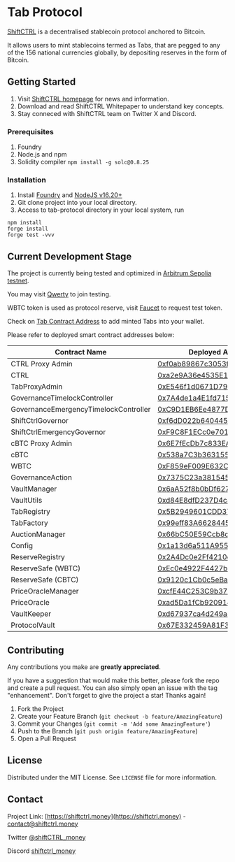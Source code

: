 # Tab Protocol
[ShiftCTRL](https://shiftctrl.money) is a decentralised stablecoin protocol anchored to Bitcoin. 

It allows users to mint stablecoins termed as Tabs, that are pegged to any of the 156 national currencies globally, by depositing reserves in the form of Bitcoin.

## Getting Started
1. Visit [ShiftCTRL homepage](https://shiftctrl.money) for news and information.
2. Download and read ShiftCTRL Whitepaper to understand key concepts.
3. Stay conneced with ShiftCTRL team on Twitter X and Discord.

### Prerequisites
1. Foundry
2. Node.js and npm
3. Solidity compiler ``` npm install -g solc@0.8.25 ```

### Installation
1. Install [Foundry](https://book.getfoundry.sh/getting-started/installation) and [NodeJS v16.20+](https://nodejs.org/)
2. Git clone project into your local directory.
3. Access to tab-protocol directory in your local system, run
```
npm install
forge install
forge test -vvv
```

## Current Development Stage
The project is currently being tested and optimized in [Arbitrum Sepolia testnet](https://sepolia.arbiscan.io).

You may visit [Qwerty](https://qwerty.shiftctrl.money) to join testing.

WBTC token is used as protocol reserve, visit [Faucet](https://qwerty.shiftctrl.money/faucet) to request test token.

Check on [Tab Contract Address](https://github.com/shiftctrl-money/tab-protocol/blob/92d3eb29e8b9c2d8a0d275c63efb56f4ff0c3de8/contracts/token/Tabs.md) to add minted Tabs into your wallet.

Please refer to deployed smart contract addresses below:

| Contract Name                             | Deployed Address (Arbitrum Sepolia)                                                                                        |
|-------------------------------------------|----------------------------------------------------------------------------------------------------------------------------|
|CTRL Proxy Admin							|[0xf0ab89867c3053f91ebeD2b0dBe44B47BE2A0C13](https://sepolia.arbiscan.io/address/0xf0ab89867c3053f91ebed2b0dbe44b47be2a0c13)|
|CTRL										|[0xa2e9A36e4535E1c832A6c54aEA4b9954889342d3](https://sepolia.arbiscan.io/address/0xa2e9A36e4535E1c832A6c54aEA4b9954889342d3)|
|TabProxyAdmin								|[0xE546f1d0671D79319C71edC1B42089f913bc9971](https://sepolia.arbiscan.io/address/0xE546f1d0671D79319C71edC1B42089f913bc9971)|
|GovernanceTimelockController				|[0x7A4de1a4E1fd7159A810CDe7bE23C32458f7Bb46](https://sepolia.arbiscan.io/address/0x7A4de1a4E1fd7159A810CDe7bE23C32458f7Bb46)|
|GovernanceEmergencyTimelockController		|[0xC9D1EB6Ee4877D5De9b70B29dDd37A3Cf9A2175F](https://sepolia.arbiscan.io/address/0xC9D1EB6Ee4877D5De9b70B29dDd37A3Cf9A2175F)|
|ShiftCtrlGovernor							|[0xf6dD022b6404454fe75Bc0276A8E98DEF9D0Fb03](https://sepolia.arbiscan.io/address/0xf6dD022b6404454fe75Bc0276A8E98DEF9D0Fb03)|
|ShiftCtrlEmergencyGovernor					|[0xF9C8F1ECc0e701204616033f1d52Ff30B83009bB](https://sepolia.arbiscan.io/address/0xF9C8F1ECc0e701204616033f1d52Ff30B83009bB)|
|cBTC Proxy Admin							|[0x6E7fEcDb7c833EA10DC47B34dD15b1e1EdFA8449](https://sepolia.arbiscan.io/address/0x6E7fEcDb7c833EA10DC47B34dD15b1e1EdFA8449)|
|cBTC										|[0x538a7C3b36315554DDa6B1f8321c2e50fd95a271](https://sepolia.arbiscan.io/address/0x538a7C3b36315554DDa6B1f8321c2e50fd95a271)|
|WBTC										|[0xF859eF009E632C7df37a73D5827A84FF0B43aDe6](https://sepolia.arbiscan.io/address/0xF859eF009E632C7df37a73D5827A84FF0B43aDe6)|
|GovernanceAction							|[0x7375C23a3815455D673c7366C2102e3685537B20](https://sepolia.arbiscan.io/address/0x7375C23a3815455D673c7366C2102e3685537B20)|
|VaultManager								|[0x6aA52f8b0bDf627f59E635dA95c735232881c93b](https://sepolia.arbiscan.io/address/0x6aA52f8b0bDf627f59E635dA95c735232881c93b)|
|VaultUtils                                 |[0xd84E8dfD237D4c8ab47B2291441b1d4826EBDf01](https://sepolia.arbiscan.io/address/0xd84E8dfD237D4c8ab47B2291441b1d4826EBDf01)|
|TabRegistry								|[0x5B2949601CDD3721FF11bF55419F427c9C118e2c](https://sepolia.arbiscan.io/address/0x5B2949601CDD3721FF11bF55419F427c9C118e2c)|
|TabFactory									|[0x99eff83A66284459946Ff36E4c8eAa92f07d6782](https://sepolia.arbiscan.io/address/0x99eff83A66284459946Ff36E4c8eAa92f07d6782)|
|AuctionManager								|[0x66bC50E59Ccb8d1775C73A69a252Ce43b7d047A8](https://sepolia.arbiscan.io/address/0x66bC50E59Ccb8d1775C73A69a252Ce43b7d047A8)|
|Config										|[0x1a13d6a511A9551eC1A493C26362836e80aC4d65](https://sepolia.arbiscan.io/address/0x1a13d6a511A9551eC1A493C26362836e80aC4d65)|
|ReserveRegistry							|[0x2A4Dc0e2Ff4210ec81b14eC97CE3fB755824B0C7](https://sepolia.arbiscan.io/address/0x2A4Dc0e2Ff4210ec81b14eC97CE3fB755824B0C7)|
|ReserveSafe (WBTC)							|[0xEc0e4922F4427b06475A5fd3ec729467BbaB8de3](https://sepolia.arbiscan.io/address/0xEc0e4922F4427b06475A5fd3ec729467BbaB8de3)|
|ReserveSafe (CBTC)	 						|[0x9120c1Cb0c5eBa7946865E1EEa2C584f2865821C](https://sepolia.arbiscan.io/address/0x9120c1Cb0c5eBa7946865E1EEa2C584f2865821C)|
|PriceOracleManager							|[0xcfE44C253C9b37FDD54d36C600D33Cbf3edfA5B7](https://sepolia.arbiscan.io/address/0xcfE44C253C9b37FDD54d36C600D33Cbf3edfA5B7)|
|PriceOracle								|[0xad5Da1fCb920914AD5523aA62ca0e0686671670f](https://sepolia.arbiscan.io/address/0xad5Da1fCb920914AD5523aA62ca0e0686671670f)|
|VaultKeeper								|[0xd67937ca4d249a4caC262B18c3cCB747042Dd51B](https://sepolia.arbiscan.io/address/0xd67937ca4d249a4caC262B18c3cCB747042Dd51B)|
|ProtocolVault 								|[0x67E332459A81F3d64142829541b6fec608356B63](https://sepolia.arbiscan.io/address/0x67E332459A81F3d64142829541b6fec608356B63)|

## Contributing

Any contributions you make are **greatly appreciated**.

If you have a suggestion that would make this better, please fork the repo and create a pull request. 
You can also simply open an issue with the tag "enhancement".
Don't forget to give the project a star! Thanks again!

1. Fork the Project
2. Create your Feature Branch (`git checkout -b feature/AmazingFeature`)
3. Commit your Changes (`git commit -m 'Add some AmazingFeature'`)
4. Push to the Branch (`git push origin feature/AmazingFeature`)
5. Open a Pull Request

## License
Distributed under the MIT License. See `LICENSE` file for more information.

## Contact
Project Link: [https://shiftctrl.money](https://shiftctrl.money) - contact@shiftctrl.money

Twitter [@shiftCTRL_money](https://twitter.com/shiftCTRL_money) 

Discord [shiftctrl_money](https://discord.gg/7w6JhTNt9K)